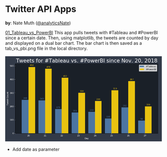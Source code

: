 # Twitter API Apps
**by**: Nate Muth ([@analyticsNate](https://twitter.com/analyticsnate))

<u>01_Tableau_vs_PowerBI</u>
This app pulls tweets with #Tableau and #PowerBI since a certain date. Then, using matplotlib, the tweets are counted by day and displayed on a dual bar chart. The bar chart is then saved as a tab_vs_pbi.png file in the local directory.<br>
<br>
![alt text](https://github.com/analyticsnate/twitter-api/blob/master/tab_vs_pbi.PNG)
<br>

- Add date as parameter

